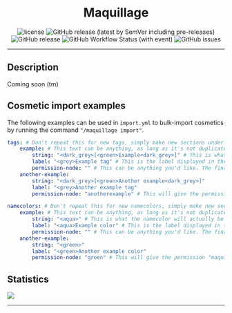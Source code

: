 <h1 align="center">Maquillage</h1>
<p align="center">
    <img src="https://img.shields.io/github/license/Alathra/Template-Gradle-Plugin?color=blue&style=flat-square" alt="license"/>
    <img alt="GitHub release (latest by SemVer including pre-releases)" src="https://img.shields.io/github/downloads-pre/Alathra/Template-Gradle-Plugin/latest/total?style=flat-square">
    <img alt="GitHub release" src="https://img.shields.io/github/downloads-pre/Alathra/Template-Gradle-Plugin/latest?style=flat-square">
    <img alt="GitHub Workflow Status (with event)" src="https://img.shields.io/github/actions/workflow/status/Alathra/Template-Gradle-Plugin/release.yml?style=flat-square">
    <img alt="GitHub issues" src="https://img.shields.io/github/issues/Alathra/Template-Gradle-Plugin?style=flat-square">
</p>

---

## Description

Coming soon (tm)

## Cosmetic import examples
The following examples can be used in `import.yml` to bulk-import cosmetics by running the command `"/maquillage import"`.

```yaml
tags: # Don't repeat this for new tags, simply make new sections under this key.
    example: # This text can be anything, as long as it's not duplicated in the same section. Using "example" under both tag and namecolor is fine, but "example" twice under tags is not.
        string: "<dark_grey>[<green>Example<dark_grey>]" # This is what the tag will actually be in-game.
        label: "<grey>Example tag" # This is the label displayed in the GUI where players pick their tags.
        permission-node: "" # This can be anything you'd like. The final permission node (for tags) will be "maquillage.tag.<your input>". Leave blank for permissionless tag.
    another-example:
        string: "<dark_grey>[<green>Another example<dark_grey>]"
        label: "<grey>Another example tag"
        permission-node: "anotherexample" # This will give the permission "maquillage.tag.anotherexample".

namecolors: # Don't repeat this for new namecolors, simply make new sections under this key.
    example: # This text can be anything, as long as it's not duplicated in the same section. Using "example" under both tag and namecolor is fine, but "example" twice under tags is not.
        string: "<aqua>" # This is what the namecolor will actually be in-game.
        label: "<aqua>Example color" # This is the label displayed in the GUI where players pick their namecolors.
        permission-node: "" # This can be anything you'd like. The final permission node (for namecolors) will be "maquillage.namecolor.<your input>". Leave blank for permissionless namecolor.
    another-example:
        string: "<green>"
        label: "<green>Another example color"
        permission-node: "green" # This will give the permission "maquillage.namecolor.green"
```


## Statistics

<img src="https://bstats.org/signatures/bukkit/maquillage.svg"/>

---
